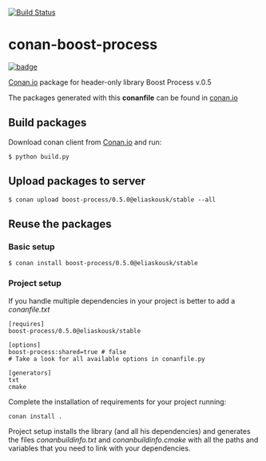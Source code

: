 [![Build Status](https://travis-ci.org/eliaskousk/conan-boost-process.svg?branch=release/0.5.0)](https://travis-ci.org/eliaskousk/conan-boost-process)

# conan-boost-process

[![badge](https://img.shields.io/badge/conan.io-boost--process%2F0.5.0-green.svg?logo=data:image/png;base64%2CiVBORw0KGgoAAAANSUhEUgAAAA4AAAAOCAMAAAAolt3jAAAA1VBMVEUAAABhlctjlstkl8tlmMtlmMxlmcxmmcxnmsxpnMxpnM1qnc1sn85voM91oM11oc1xotB2oc56pNF6pNJ2ptJ8ptJ8ptN9ptN8p9N5qNJ9p9N9p9R8qtOBqdSAqtOAqtR%2BrNSCrNJ/rdWDrNWCsNWCsNaJs9eLs9iRvNuVvdyVv9yXwd2Zwt6axN6dxt%2Bfx%2BChyeGiyuGjyuCjyuGly%2BGlzOKmzOGozuKoz%2BKqz%2BOq0OOv1OWw1OWw1eWx1eWy1uay1%2Baz1%2Baz1%2Bez2Oe02Oe12ee22ujUGwH3AAAAAXRSTlMAQObYZgAAAAFiS0dEAIgFHUgAAAAJcEhZcwAACxMAAAsTAQCanBgAAAAHdElNRQfgBQkREyOxFIh/AAAAiklEQVQI12NgAAMbOwY4sLZ2NtQ1coVKWNvoc/Eq8XDr2wB5Ig62ekza9vaOqpK2TpoMzOxaFtwqZua2Bm4makIM7OzMAjoaCqYuxooSUqJALjs7o4yVpbowvzSUy87KqSwmxQfnsrPISyFzWeWAXCkpMaBVIC4bmCsOdgiUKwh3JojLgAQ4ZCE0AMm2D29tZwe6AAAAAElFTkSuQmCC)](http://www.conan.io/source/boost-process/0.5.0/eliaskousk/stable)

[Conan.io](https://conan.io) package for header-only library Boost Process v.0.5

The packages generated with this **conanfile** can be found in [conan.io](https://conan.io/source/boost-process/0.5.0/eliaskousk/stable)

## Build packages

Download conan client from [Conan.io](https://conan.io) and run:

    $ python build.py

## Upload packages to server

    $ conan upload boost-process/0.5.0@eliaskousk/stable --all

## Reuse the packages

### Basic setup

    $ conan install boost-process/0.5.0@eliaskousk/stable

### Project setup

If you handle multiple dependencies in your project is better to add a *conanfile.txt*

    [requires]
    boost-process/0.5.0@eliaskousk/stable

    [options]
    boost-process:shared=true # false
    # Take a look for all available options in conanfile.py

    [generators]
    txt
    cmake

Complete the installation of requirements for your project running:

    conan install .

Project setup installs the library (and all his dependencies) and generates the files *conanbuildinfo.txt* and *conanbuildinfo.cmake* with all the paths and variables that you need to link with your dependencies.

